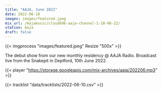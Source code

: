 ```yaml
---
title: "AAJA, June 2022"
date: 2022-06-10
images: images/featured.jpeg
mix_url: /Aajamusic/cloud696-aaja-channel-1-10-06-22/
station: Aaja
draft: false
---
```


{{< imgprocess "images/featured.jpeg" Resize "500x" >}}

The debut show from our new monthly residency @ AAJA Radio. Broadcast live from the Snakepit in Deptford, 10th June 2022.

{{< player "https://storage.googleapis.com/mix-archives/aaja/202206.mp3" >}}

{{< tracklist "data/tracklists/2022-06-10.csv" >}}
